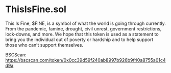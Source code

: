 # ThisIsFine.sol
This Is Fine, $FINE, is a symbol of what the world is going through currently. From the pandemic, famine, drought, civil unrest, government restrictions, lock-downs, and more. We hope that this token is used as a statement to bring you the individual out of poverty or hardship and to help support those who can’t support themselves.

BSCScan: https://bscscan.com/token/0x0cc39d59f240ab8997b926b9f40a8755a01c4d9a
